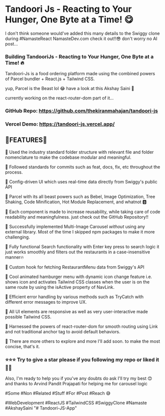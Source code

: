 # Tandoori Js - Reacting to Your Hunger, One Byte at a Time! 😋
I don't think someone would've added this many details to the Swiggy clone during #NamasteReact NamasteDev.com check it out!!😎 don't worry no AI post...



### Building TandooriJs - Reacting to Your Hunger, One Byte at a Time! 🔥

Tandoori-Js is a food ordering platform made using the combined powers of Parcel bundler + React.js + Tailwind CSS.

yup, Parcel is the Beast lol 😂 have a look at this Akshay Saini 🚀

currently working on the react-router-dom part of it...



### GitHub Repo: https://github.com/thekiranmahajan/tandoori-js

### Vercel Demo: https://tandoori-js.vercel.app/


## 🐼FEATURES🐼

🍭 Used the industry standard folder structure with relevant file and folder nomenclature to make the codebase modular and meaningful. 

🍭 Followed standards for commits such as feat, docs, fix, etc throughout the process.

🍭 Config-driven UI which uses real-time data directly from Swiggy's public API

🍭 Parcel with its all beast powers such as Bebel, Image Optimization, Tree Shaking, Code Minification, Hot Module Replacement, and whatnot 🅱️

🍭 Each component is made to increase reusability, while taking care of code readability and meaningfulness. just check out the GitHub Repository!!

🍭 Successfully implemented Multi-Image Carousel *without* using any external library. Most of the time I skipped npm packages to make it more challenging.

🍭 Fully functional Search functionality with Enter key press to search logic it just works smoothly and filters out the restaurants in a case-insensitive manner🔥

🍭 Custom hook for fetching RestaurantMenu data from Swiggy's API

🍭 Cool animated hamburger menu with dynamic icon change feature i.e. shows icon and activates Tailwind CSS classes when the user is on the same route by using the isActive property of NavLink.

🍭 Efficient error handling by various methods such as TryCatch with different error messages to improve UX.

🍭 All UI elements are responsive as well as very user-interactive made possible Tailwind CSS.

🍭 Harnessed the powers of react-router-dom for smooth routing using Link and not traditional anchor tag to avoid default behaviors.

🍭 There are more others to explore and more I'll add soon. to make the most concise, that's it. 



### ⭐⭐⭐ Try to give a star please if you following my repo or liked it 🙏🏻

 Also, I'm ready to help you if you've any doubts do ask I'll try my best 😊 and thanks to Arvind Pandit Prajapati for helping me for carousel logic 



 









 



#Some #Non #Related #Stuff #For #Post #Reach 😅

#WebDevelopment #ReactJS #TailwindCSS #SwiggyClone #Namaste #AkshaySaini 
"# Tandoori-JS-App" 
